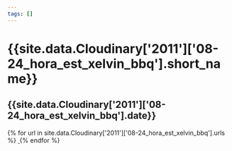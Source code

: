 ```yaml
---
tags: []
---
```

<div itemscope itemtype="http://schema.org/Photograph">
  <h1>{{site.data.Cloudinary['2011']['08-24_hora_est_xelvin_bbq'].short_name}}</h1>
  <h2 class="event-date">{{site.data.Cloudinary['2011']['08-24_hora_est_xelvin_bbq'].date}}</h2>
  {% for url in site.data.Cloudinary['2011']['08-24_hora_est_xelvin_bbq'].urls %}
    <a itemprop="image" class="swipebox" title="" href="{{ site.cloudinary.baseurl }}/{{ url }}">
      <img alt="" itemprop="thumbnailUrl" src="{{ site.cloudinary.baseurl }}/h_150/{{ url }}" />
      <meta itemprop="isFamilyFriendly" content="true" />
    </a>
  {% endfor %}
</div>
